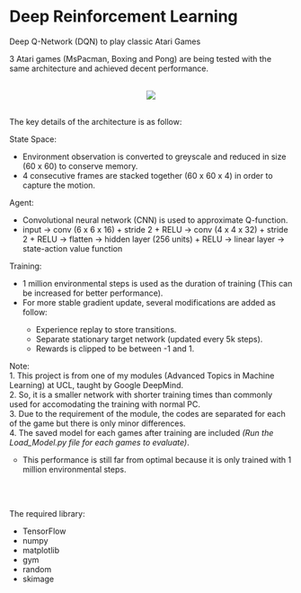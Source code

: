 # Deep Reinforcement Learning
Deep Q-Network (DQN) to play classic Atari Games

3 Atari games (MsPacman, Boxing and Pong) are being tested with the same architecture and achieved decent performance.
<br>
<br>
<p align="center"> 
<img src="https://github.com/ykteh93/Deep_Reinforcement_Learning-Atari/blob/master/MsPacman/Graphs_and_Figure/For_README.png">
</p>

<br>
The key details of the architecture is as follow:

<dl>
  <dt>State Space:</dt>
  <ul>
  <li>Environment observation is converted to greyscale and reduced in size (60 x 60) to conserve memory.</li>
  <li>4 consecutive frames are stacked together (60 x 60 x 4) in order to capture the motion.</li>
  </ul>
  
   <dt>Agent:</dt>
  <ul>
  <li>Convolutional neural network (CNN) is used to approximate Q-function.</li>
  <li>input &rarr; conv (6 x 6 x 16) + stride 2 + RELU &rarr; conv (4 x 4 x 32) + stride 2 + RELU &rarr; flatten &rarr; hidden layer (256 units) + RELU &rarr; linear layer &rarr; state-action value function</li>
  </ul>

  <dt>Training:</dt>
  <ul>
  <li>1 million environmental steps is used as the duration of training (This can be increased for better performance).</li>
  <li>For more stable gradient update, several modifications are added as follow:</li>
  <ul>
  <li>Experience replay to store transitions.</li>
  <li>Separate stationary target network (updated every 5k steps).</li>
  <li>Rewards is clipped to be between -1 and 1.</li>
  </ul>
  </ul>
</dl>

<dl>
  <dt>Note:</dt>
  1. This project is from one of my modules (Advanced Topics in Machine Learning) at UCL, taught by Google DeepMind.<br>
  2. So, it is a smaller network with shorter training times than commonly used for accomodating the training with normal PC.<br>
  3. Due to the requirement of the module, the codes are separated for each of the game but there is only minor differences.<br>
  4. The saved model for each games after training are included <i>(Run the Load_Model.py file for each games to evaluate)</i>.
  <ul style="list-style-type:circle">
  <li>This performance is still far from optimal because it is only trained with 1 million environmental steps.</li>
  </ul>
</dl>
 

<br><br/>

The required library:
* TensorFlow
* numpy
* matplotlib
* gym
* random
* skimage
